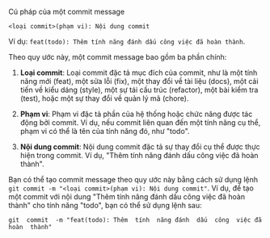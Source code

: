 Cú pháp của một commit message

    <loại commit>(phạm vi): Nội dung commit
Ví dụ: `feat(todo): Thêm tính năng đánh dấu công việc đã hoàn thành`.

Theo quy ước này, một commit message bao gồm ba phần chính:

1.  **Loại commit**: Loại commit đặc tả mục đích của commit, như là một tính năng mới (feat), một sửa lỗi (fix), một thay đổi về tài liệu (docs), một cải tiến về kiểu dáng (style), một sự tái cấu trúc (refactor), một bài kiểm tra (test), hoặc một sự thay đổi về quản lý mã (chore).

2.  **Phạm vi**: Phạm vi đặc tả phần của hệ thống hoặc chức năng được tác động bởi commit. Ví dụ, nếu commit liên quan đến một tính năng cụ thể, phạm vi có thể là tên của tính năng đó, như "todo".

3.  **Nội dung commit**: Nội dung commit đặc tả sự thay đổi cụ thể được thực hiện trong commit. Ví dụ, "Thêm tính năng đánh dấu công việc đã hoàn thành".


Bạn có thể tạo commit message theo quy ước này bằng cách sử dụng lệnh `git commit -m "<loại commit>(phạm vi): Nội dung commit"`. Ví dụ, để tạo một commit với nội dung "Thêm tính năng đánh dấu công việc đã hoàn thành" cho tính năng "todo", bạn có thể sử dụng lệnh sau:

    git  commit  -m "feat(todo): Thêm  tính  năng đánh  dấu  công  việc đã hoàn  thành"
    

